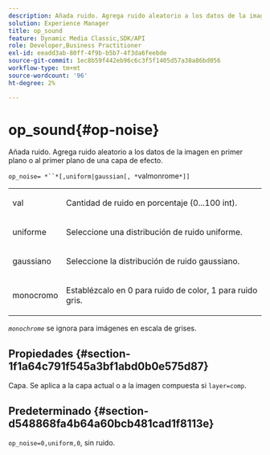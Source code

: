 ```yaml
---
description: Añada ruido. Agrega ruido aleatorio a los datos de la imagen en primer plano o al primer plano de una capa de efecto.
solution: Experience Manager
title: op_sound
feature: Dynamic Media Classic,SDK/API
role: Developer,Business Practitioner
exl-id: eeadd3ab-80ff-4f9b-b5b7-4f3da6feebde
source-git-commit: 1ec8b59f442eb96c6c3f5f1405d57a38a86bd056
workflow-type: tm+mt
source-wordcount: '96'
ht-degree: 2%

---
```


# op_sound{#op-noise}

Añada ruido. Agrega ruido aleatorio a los datos de la imagen en primer plano o al primer plano de una capa de efecto.

`op_noise= *``*[,uniform|gaussian[, *`valmonrome`*]]`

<table id="table_40675464E5824D52BF392ECCE2DDC03C"> 
 <tbody> 
  <tr> 
   <td colname="col1"> <p><span class="codeph"> val</span> </p> </td> 
   <td colname="col2"> <p>Cantidad de ruido en porcentaje (0...100 int). </p> </td> 
  </tr> 
  <tr> 
   <td colname="col1"> <p><span class="codeph"> uniforme</span> </p> </td> 
   <td colname="col2"> <p>Seleccione una distribución de ruido uniforme. </p> </td> 
  </tr> 
  <tr> 
   <td colname="col1"> <p><span class="codeph"> gaussiano</span> </p> </td> 
   <td colname="col2"> <p>Seleccione la distribución de ruido gaussiano. </p> </td> 
  </tr> 
  <tr> 
   <td colname="col1"> <p><span class="varname"> monocromo</span> </p> </td> 
   <td colname="col2"> <p>Establézcalo en 0 para ruido de color, 1 para ruido gris. </p> </td> 
  </tr> 
 </tbody> 
</table>

*`monochrome`* se ignora para imágenes en escala de grises.

## Propiedades {#section-1f1a64c791f545a3bf1abd0b0e575d87}

Capa. Se aplica a la capa actual o a la imagen compuesta si `layer=comp`.

## Predeterminado {#section-d548868fa4b64a60bcb481cad1f8113e}

`op_noise=0,uniform,0`, sin ruido.
